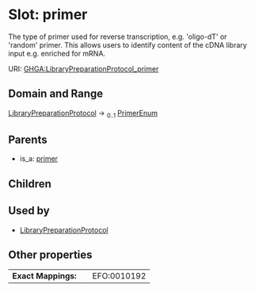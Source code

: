 
# Slot: primer


The type of primer used for reverse transcription, e.g. 'oligo-dT' or 'random' primer. This allows users to identify content of the cDNA library input e.g. enriched for mRNA.

URI: [GHGA:LibraryPreparationProtocol_primer](https://w3id.org/GHGA/LibraryPreparationProtocol_primer)


## Domain and Range

[LibraryPreparationProtocol](LibraryPreparationProtocol.md) &#8594;  <sub>0..1</sub> [PrimerEnum](PrimerEnum.md)

## Parents

 *  is_a: [primer](primer.md)

## Children


## Used by

 * [LibraryPreparationProtocol](LibraryPreparationProtocol.md)

## Other properties

|  |  |  |
| --- | --- | --- |
| **Exact Mappings:** | | EFO:0010192 |

